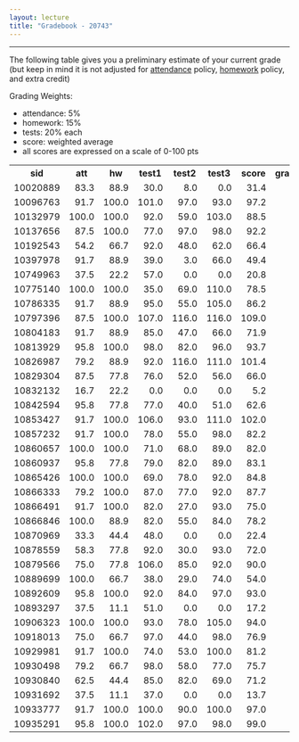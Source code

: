 ```yaml
---
layout: lecture
title: "Gradebook - 20743"
---
```


-----

The following table gives you a preliminary estimate of your current grade (but keep in mind it is not adjusted for <a href="../syllabus#attendance-policy">attendance</a> policy, <a href="../syllabus#hw-policy">homework</a> policy, and extra credit)

Grading Weights:

- attendance: 5%
- homework: 15%
- tests: 20% each
- score: weighted average
- all scores are expressed on a scale of 0-100 pts

<!-- html table generated in R 3.2.3 by xtable 1.8-2 package -->
<!-- Mon May 16 15:28:30 2016 -->
<table >
<tr> <th> sid </th> <th> att </th> <th> hw </th> <th> test1 </th> <th> test2 </th> <th> test3 </th> <th> score </th> <th> grade </th>  </tr>
  <tr> <td align="right"> 10020889 </td> <td align="right"> 83.3 </td> <td align="right"> 88.9 </td> <td align="right"> 30.0 </td> <td align="right"> 8.0 </td> <td align="right"> 0.0 </td> <td align="right"> 31.4 </td> <td align="right"> F </td> </tr>
  <tr> <td align="right"> 10096763 </td> <td align="right"> 91.7 </td> <td align="right"> 100.0 </td> <td align="right"> 101.0 </td> <td align="right"> 97.0 </td> <td align="right"> 93.0 </td> <td align="right"> 97.2 </td> <td align="right"> A </td> </tr>
  <tr> <td align="right"> 10132979 </td> <td align="right"> 100.0 </td> <td align="right"> 100.0 </td> <td align="right"> 92.0 </td> <td align="right"> 59.0 </td> <td align="right"> 103.0 </td> <td align="right"> 88.5 </td> <td align="right"> B </td> </tr>
  <tr> <td align="right"> 10137656 </td> <td align="right"> 87.5 </td> <td align="right"> 100.0 </td> <td align="right"> 77.0 </td> <td align="right"> 97.0 </td> <td align="right"> 98.0 </td> <td align="right"> 92.2 </td> <td align="right"> A </td> </tr>
  <tr> <td align="right"> 10192543 </td> <td align="right"> 54.2 </td> <td align="right"> 66.7 </td> <td align="right"> 92.0 </td> <td align="right"> 48.0 </td> <td align="right"> 62.0 </td> <td align="right"> 66.4 </td> <td align="right"> D </td> </tr>
  <tr> <td align="right"> 10397978 </td> <td align="right"> 91.7 </td> <td align="right"> 88.9 </td> <td align="right"> 39.0 </td> <td align="right"> 3.0 </td> <td align="right"> 66.0 </td> <td align="right"> 49.4 </td> <td align="right"> F </td> </tr>
  <tr> <td align="right"> 10749963 </td> <td align="right"> 37.5 </td> <td align="right"> 22.2 </td> <td align="right"> 57.0 </td> <td align="right"> 0.0 </td> <td align="right"> 0.0 </td> <td align="right"> 20.8 </td> <td align="right"> F </td> </tr>
  <tr> <td align="right"> 10775140 </td> <td align="right"> 100.0 </td> <td align="right"> 100.0 </td> <td align="right"> 35.0 </td> <td align="right"> 69.0 </td> <td align="right"> 110.0 </td> <td align="right"> 78.5 </td> <td align="right"> C </td> </tr>
  <tr> <td align="right"> 10786335 </td> <td align="right"> 91.7 </td> <td align="right"> 88.9 </td> <td align="right"> 95.0 </td> <td align="right"> 55.0 </td> <td align="right"> 105.0 </td> <td align="right"> 86.2 </td> <td align="right"> B </td> </tr>
  <tr> <td align="right"> 10797396 </td> <td align="right"> 87.5 </td> <td align="right"> 100.0 </td> <td align="right"> 107.0 </td> <td align="right"> 116.0 </td> <td align="right"> 116.0 </td> <td align="right"> 109.0 </td> <td align="right"> A </td> </tr>
  <tr> <td align="right"> 10804183 </td> <td align="right"> 91.7 </td> <td align="right"> 88.9 </td> <td align="right"> 85.0 </td> <td align="right"> 47.0 </td> <td align="right"> 66.0 </td> <td align="right"> 71.9 </td> <td align="right"> C </td> </tr>
  <tr> <td align="right"> 10813929 </td> <td align="right"> 95.8 </td> <td align="right"> 100.0 </td> <td align="right"> 98.0 </td> <td align="right"> 82.0 </td> <td align="right"> 96.0 </td> <td align="right"> 93.7 </td> <td align="right"> A </td> </tr>
  <tr> <td align="right"> 10826987 </td> <td align="right"> 79.2 </td> <td align="right"> 88.9 </td> <td align="right"> 92.0 </td> <td align="right"> 116.0 </td> <td align="right"> 111.0 </td> <td align="right"> 101.4 </td> <td align="right"> A </td> </tr>
  <tr> <td align="right"> 10829304 </td> <td align="right"> 87.5 </td> <td align="right"> 77.8 </td> <td align="right"> 76.0 </td> <td align="right"> 52.0 </td> <td align="right"> 56.0 </td> <td align="right"> 66.0 </td> <td align="right"> D </td> </tr>
  <tr> <td align="right"> 10832132 </td> <td align="right"> 16.7 </td> <td align="right"> 22.2 </td> <td align="right"> 0.0 </td> <td align="right"> 0.0 </td> <td align="right"> 0.0 </td> <td align="right"> 5.2 </td> <td align="right"> F </td> </tr>
  <tr> <td align="right"> 10842594 </td> <td align="right"> 95.8 </td> <td align="right"> 77.8 </td> <td align="right"> 77.0 </td> <td align="right"> 40.0 </td> <td align="right"> 51.0 </td> <td align="right"> 62.6 </td> <td align="right"> D </td> </tr>
  <tr> <td align="right"> 10853427 </td> <td align="right"> 91.7 </td> <td align="right"> 100.0 </td> <td align="right"> 106.0 </td> <td align="right"> 93.0 </td> <td align="right"> 111.0 </td> <td align="right"> 102.0 </td> <td align="right"> A </td> </tr>
  <tr> <td align="right"> 10857232 </td> <td align="right"> 91.7 </td> <td align="right"> 100.0 </td> <td align="right"> 78.0 </td> <td align="right"> 55.0 </td> <td align="right"> 98.0 </td> <td align="right"> 82.2 </td> <td align="right"> B </td> </tr>
  <tr> <td align="right"> 10860657 </td> <td align="right"> 100.0 </td> <td align="right"> 100.0 </td> <td align="right"> 71.0 </td> <td align="right"> 68.0 </td> <td align="right"> 89.0 </td> <td align="right"> 82.0 </td> <td align="right"> B </td> </tr>
  <tr> <td align="right"> 10860937 </td> <td align="right"> 95.8 </td> <td align="right"> 77.8 </td> <td align="right"> 79.0 </td> <td align="right"> 82.0 </td> <td align="right"> 89.0 </td> <td align="right"> 83.1 </td> <td align="right"> B </td> </tr>
  <tr> <td align="right"> 10865426 </td> <td align="right"> 100.0 </td> <td align="right"> 100.0 </td> <td align="right"> 69.0 </td> <td align="right"> 78.0 </td> <td align="right"> 92.0 </td> <td align="right"> 84.8 </td> <td align="right"> B </td> </tr>
  <tr> <td align="right"> 10866333 </td> <td align="right"> 79.2 </td> <td align="right"> 100.0 </td> <td align="right"> 87.0 </td> <td align="right"> 77.0 </td> <td align="right"> 92.0 </td> <td align="right"> 87.7 </td> <td align="right"> B </td> </tr>
  <tr> <td align="right"> 10866491 </td> <td align="right"> 91.7 </td> <td align="right"> 100.0 </td> <td align="right"> 82.0 </td> <td align="right"> 27.0 </td> <td align="right"> 93.0 </td> <td align="right"> 75.0 </td> <td align="right"> C </td> </tr>
  <tr> <td align="right"> 10866846 </td> <td align="right"> 100.0 </td> <td align="right"> 88.9 </td> <td align="right"> 82.0 </td> <td align="right"> 55.0 </td> <td align="right"> 84.0 </td> <td align="right"> 78.2 </td> <td align="right"> C </td> </tr>
  <tr> <td align="right"> 10870969 </td> <td align="right"> 33.3 </td> <td align="right"> 44.4 </td> <td align="right"> 48.0 </td> <td align="right"> 0.0 </td> <td align="right"> 0.0 </td> <td align="right"> 22.4 </td> <td align="right"> F </td> </tr>
  <tr> <td align="right"> 10878559 </td> <td align="right"> 58.3 </td> <td align="right"> 77.8 </td> <td align="right"> 92.0 </td> <td align="right"> 30.0 </td> <td align="right"> 93.0 </td> <td align="right"> 72.0 </td> <td align="right"> C </td> </tr>
  <tr> <td align="right"> 10879566 </td> <td align="right"> 75.0 </td> <td align="right"> 77.8 </td> <td align="right"> 106.0 </td> <td align="right"> 85.0 </td> <td align="right"> 92.0 </td> <td align="right"> 90.0 </td> <td align="right"> A </td> </tr>
  <tr> <td align="right"> 10889699 </td> <td align="right"> 100.0 </td> <td align="right"> 66.7 </td> <td align="right"> 38.0 </td> <td align="right"> 29.0 </td> <td align="right"> 74.0 </td> <td align="right"> 54.0 </td> <td align="right"> F </td> </tr>
  <tr> <td align="right"> 10892609 </td> <td align="right"> 95.8 </td> <td align="right"> 100.0 </td> <td align="right"> 92.0 </td> <td align="right"> 84.0 </td> <td align="right"> 97.0 </td> <td align="right"> 93.0 </td> <td align="right"> A </td> </tr>
  <tr> <td align="right"> 10893297 </td> <td align="right"> 37.5 </td> <td align="right"> 11.1 </td> <td align="right"> 51.0 </td> <td align="right"> 0.0 </td> <td align="right"> 0.0 </td> <td align="right"> 17.2 </td> <td align="right"> F </td> </tr>
  <tr> <td align="right"> 10906323 </td> <td align="right"> 100.0 </td> <td align="right"> 100.0 </td> <td align="right"> 93.0 </td> <td align="right"> 78.0 </td> <td align="right"> 105.0 </td> <td align="right"> 94.0 </td> <td align="right"> A </td> </tr>
  <tr> <td align="right"> 10918013 </td> <td align="right"> 75.0 </td> <td align="right"> 66.7 </td> <td align="right"> 97.0 </td> <td align="right"> 44.0 </td> <td align="right"> 98.0 </td> <td align="right"> 76.9 </td> <td align="right"> C </td> </tr>
  <tr> <td align="right"> 10929981 </td> <td align="right"> 91.7 </td> <td align="right"> 100.0 </td> <td align="right"> 74.0 </td> <td align="right"> 53.0 </td> <td align="right"> 100.0 </td> <td align="right"> 81.2 </td> <td align="right"> B </td> </tr>
  <tr> <td align="right"> 10930498 </td> <td align="right"> 79.2 </td> <td align="right"> 66.7 </td> <td align="right"> 98.0 </td> <td align="right"> 58.0 </td> <td align="right"> 77.0 </td> <td align="right"> 75.7 </td> <td align="right"> C </td> </tr>
  <tr> <td align="right"> 10930840 </td> <td align="right"> 62.5 </td> <td align="right"> 44.4 </td> <td align="right"> 85.0 </td> <td align="right"> 82.0 </td> <td align="right"> 69.0 </td> <td align="right"> 71.2 </td> <td align="right"> C </td> </tr>
  <tr> <td align="right"> 10931692 </td> <td align="right"> 37.5 </td> <td align="right"> 11.1 </td> <td align="right"> 37.0 </td> <td align="right"> 0.0 </td> <td align="right"> 0.0 </td> <td align="right"> 13.7 </td> <td align="right"> F </td> </tr>
  <tr> <td align="right"> 10933777 </td> <td align="right"> 91.7 </td> <td align="right"> 100.0 </td> <td align="right"> 100.0 </td> <td align="right"> 90.0 </td> <td align="right"> 100.0 </td> <td align="right"> 97.0 </td> <td align="right"> A </td> </tr>
  <tr> <td align="right"> 10935291 </td> <td align="right"> 95.8 </td> <td align="right"> 100.0 </td> <td align="right"> 102.0 </td> <td align="right"> 97.0 </td> <td align="right"> 98.0 </td> <td align="right"> 99.0 </td> <td align="right"> A </td> </tr>
   </table>
